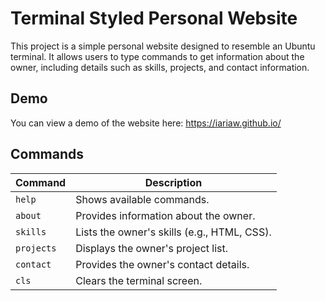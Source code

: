 # Terminal Styled Personal Website

This project is a simple personal website designed to resemble an Ubuntu terminal. It allows users to type commands to get information about the owner, including details such as skills, projects, and contact information.

## Demo

You can view a demo of the website here: https://iariaw.github.io/

## Commands

| Command  | Description                                   |
|----------|-----------------------------------------------|
| `help`   | Shows available commands.                     |
| `about`  | Provides information about the owner.         |
| `skills` | Lists the owner's skills (e.g., HTML, CSS).   |
| `projects` | Displays the owner's project list.         |
| `contact`| Provides the owner's contact details.         |
| `cls`    | Clears the terminal screen.                   |
